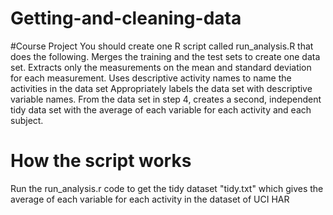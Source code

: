 # Getting-and-cleaning-data
#Course Project
You should create one R script called run_analysis.R that does the following. 
Merges the training and the test sets to create one data set.
Extracts only the measurements on the mean and standard deviation for each measurement. 
Uses descriptive activity names to name the activities in the data set
Appropriately labels the data set with descriptive variable names. 
From the data set in step 4, creates a second, independent tidy data set with the average of each variable for each activity and each subject.

# How the script works
Run the run_analysis.r code to get the tidy dataset "tidy.txt" which gives the average of each variable for each activity in the dataset of UCI HAR
